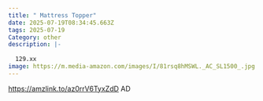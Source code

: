 ```yaml
---
title: " Mattress Topper"
date: 2025-07-19T08:34:45.663Z
tags: 2025-07-19
Category: other
description: |-
  
  129.xx
image: https://m.media-amazon.com/images/I/81rsq8hMSWL._AC_SL1500_.jpg
---
```

https://amzlink.to/az0rrV6TyxZdD
AD